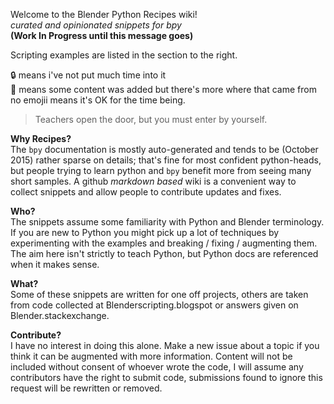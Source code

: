 Welcome to the Blender Python Recipes wiki!  
_curated and opinionated snippets for bpy_  
**(Work In Progress until this message goes)**

Scripting examples are listed in the section to the right.
  
:lock: means i've not put much time into it  
:wrench: means some content was added but there's more where that came from  
no emojii means it's OK for the time being.

> Teachers open the door, but you must enter by yourself.

**Why Recipes?**   
The `bpy` documentation is mostly auto-generated and tends to be (October 2015) rather sparse on details; that's fine for most confident python-heads, but people trying to learn python and `bpy`  benefit more from seeing many short samples. A github _markdown based_ wiki is a convenient way to collect snippets and allow people to contribute updates and fixes.

**Who?**   
The snippets assume some familiarity with Python and Blender terminology. If you are new to Python you might pick up a lot of techniques by experimenting with the examples and breaking / fixing / augmenting them. The aim here isn't strictly to teach Python, but Python docs are referenced when it makes sense. 

**What?**  
Some of these snippets are written for one off projects, others are taken from code collected at Blenderscripting.blogspot or answers given on Blender.stackexchange.

**Contribute?**  
I have no interest in doing this alone. Make a new issue about a topic if you think it can be augmented with more information. Content will not be included without consent of whoever wrote the code, I will assume any contributors have the right to submit code, submissions found to ignore this request will be rewritten or removed.
